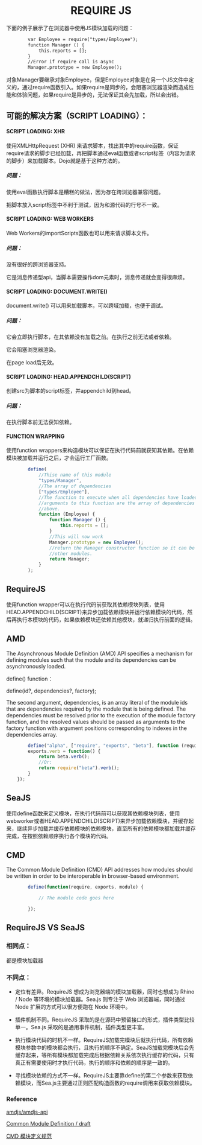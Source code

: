 <h1 align="center">REQUIRE JS</h1>

下面的例子展示了在浏览器中使用JS模块加载的问题：

```html
		var Employee = require("types/Employee");
		function Manager () {
			this.reports = [];
		}
		//Error if require call is async
		Manager.prototype = new Employee();
```

对象Manager要继承对象Employee，但是Employee对象是在另一个JS文件中定义的，通过require函数引入。如果require是同步的，会阻塞浏览器渲染而造成性能和体验问题，如果require是异步的，无法保证其会先加载，所以会出错。

可能的解决方案（SCRIPT LOADING）：
-

#### SCRIPT LOADING: XHR

使用XMLHttpRequest (XHR) 来请求脚本，找出其中的require函数，保证require请求的脚步已经加载，再把脚本通过eval函数或者script标签（内容为请求的脚步）来加载脚本。Dojo就是基于这种方法的。

##### 问题：

使用eval函数执行脚本是糟糕的做法，因为存在跨浏览器兼容问题。

把脚本放入script标签中不利于测试，因为和源代码的行号不一致。

#### SCRIPT LOADING: WEB WORKERS

Web Workers的importScripts函数也可以用来请求脚本文件。

##### 问题：

没有很好的跨浏览器支持。

它是消息传递型api，当脚本需要操作dom元素时，消息传递就会变得很麻烦。

#### SCRIPT LOADING: DOCUMENT.WRITE()

document.write() 可以用来加载脚本，可以跨域加载，也便于调试。

##### 问题：

它会立即执行脚本，在其依赖没有加载之前。在执行之前无法或者依赖。

它会阻塞浏览器渲染。

在page load后无效。

#### SCRIPT LOADING: HEAD.APPENDCHILD(SCRIPT)

创建src为脚本的script标签，并appendchild到head。

##### 问题：

在执行脚本前无法获知依赖。

#### FUNCTION WRAPPING

使用function wrappers来构造模块可以保证在执行代码前就获知其依赖。在依赖模块被加载并运行之后，才会运行工厂函数。

```javascript
        define(
            //Thise name of this module
            "types/Manager",
            //The array of dependencies
            ["types/Employee"],
            //The function to execute when all dependencies have loaded. The
            //arguments to this function are the array of dependencies mentioned
            //above.
            function (Employee) {
                function Manager () {
                    this.reports = [];
                }
                //This will now work
                Manager.prototype = new Employee();
                //return the Manager constructor function so it can be used by
                //other modules.
                return Manager;
            }
        );
```

RequireJS
-

使用function wrapper可以在执行代码前获取其依赖模块列表，使用HEAD.APPENDCHILD(SCRIPT)来异步加载依赖模块并运行依赖模块的代码，然后再执行本模块的代码，如果依赖模块还依赖其他模块，就递归执行前面的逻辑。


AMD
-

The Asynchronous Module Definition (AMD) API specifies a mechanism for defining modules such that the module and its dependencies can be asynchronously loaded. 

define() function：

define(id?, dependencies?, factory);

The second argument, dependencies, is an array literal of the module ids that are dependencies required by the module that is being defined. The dependencies must be resolved prior to the execution of the module factory function, and the resolved values should be passed as arguments to the factory function with argument positions corresponding to indexes in the dependencies array.

```javascript
        define("alpha", ["require", "exports", "beta"], function (require, exports, beta) {
        exports.verb = function() {
            return beta.verb();
            //Or:
            return require("beta").verb();
        }
    });
```

SeaJS
-

使用define函数来定义模块，在执行代码前可以获取其依赖模块列表，使用webworker或者HEAD.APPENDCHILD(SCRIPT)来异步加载依赖模块，并缓存起来，继续异步加载并缓存依赖模块的依赖模块，直至所有的依赖模块都加载并缓存完成，在按照依赖顺序执行各个模块的代码。


CMD
-

The Common Module Definition (CMD) API addresses how modules should be written in order to be interoperable in browser-based environment. 

```javascript
        define(function(require, exports, module) {

  			// The module code goes here

		});
```

RequireJS VS SeaJS
-

### 相同点：

都是模块加载器

### 不同点：

- 定位有差异。RequireJS 想成为浏览器端的模块加载器，同时也想成为 Rhino / Node 等环境的模块加载器。Sea.js 则专注于 Web 浏览器端，同时通过 Node 扩展的方式可以很方便跑在 Node 环境中。

- 插件机制不同。RequireJS 采取的是在源码中预留接口的形式，插件类型比较单一。Sea.js 采取的是通用事件机制，插件类型更丰富。

- 执行模块代码的时机不一样。RequireJS加载完模块后就执行代码，所有依赖模块参数中的模块都会执行，且执行的顺序不确定。SeaJS加载完模块后会先缓存起来，等所有模块都加载完成后根据依赖关系依次执行缓存的代码，只有真正有需要使用时才执行代码，执行的顺序和依赖的顺序是一致的。

- 寻找模块依赖的方式不一样。RequireJS主要靠define的第二个参数来获取依赖模块，而Sea.js主要通过正则匹配构造函数的require调用来获取依赖模块。

### Reference

<a href="https://github.com/amdjs/amdjs-api/blob/master/AMD.md">amdjs/amdjs-api</a>

<a href="https://github.com/cmdjs/specification/blob/master/draft/module.md">Common Module Definition / draft</a>

<a href="https://github.com/seajs/seajs/issues/242">CMD 模块定义规范</a>
